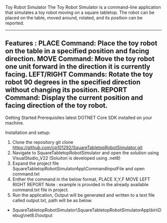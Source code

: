 Toy Robot Simulator
The Toy Robot Simulator is a command-line application that simulates a toy robot moving on a square tabletop. 
The robot can be placed on the table, moved around, rotated, and its position can be reported.

-------------------------------------------------------------------------------------
Features :
PLACE Command: Place the toy robot on the table in a specified position and facing direction.
MOVE Command: Move the toy robot one unit forward in the direction it is currently facing.
LEFT/RIGHT Commands: Rotate the toy robot 90 degrees in the specified direction without changing its position.
REPORT Command: Display the current position and facing direction of the toy robot.
------------------------------------------------------------------------------------

Getting Started
Prerequisites
latest DOTNET Core SDK installed on your machine.

Installation and setup:
1. Clone the repository
	git clone https://github.com/cp101292/SquareTabletopRobotSimulator.git
2. Navigate to SquareTabletopRobotSimulator and open the solution using VisualStudio_V22 (Soluiton is developed using .net8)
3. Expand the project file SquareTabletopRobotSimulatorApp\CommandInputFile and open command.txt
4. Enther the command in the below format,
PLACE X,Y,F
MOVE
LEFT
RIGHT
REPORT
Note : example is provided in the already available command.txt file in project.
5. Run the application, Output will be generated and written to a text file called output.txt, path will be as below.
- SquareTabletopRobotSimulator\SquareTabletopRobotSimulatorApp\bin\Debug\net8.0\output
